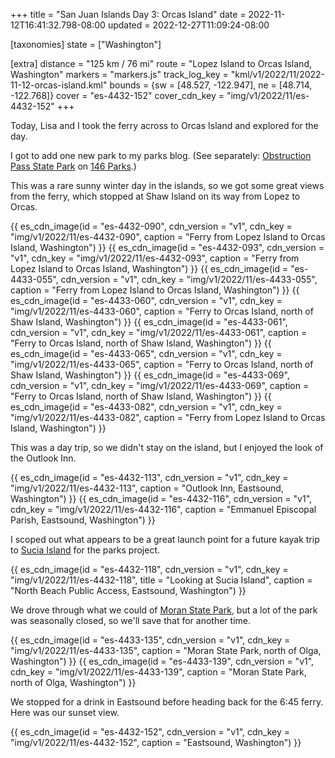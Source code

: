 +++
title = "San Juan Islands Day 3: Orcas Island"
date = 2022-11-12T16:41:32.798-08:00
updated = 2022-12-27T11:09:24-08:00

[taxonomies]
state = ["Washington"]

[extra]
distance = "125 km / 76 mi"
route = "Lopez Island to Orcas Island, Washington"
markers = "markers.js"
track_log_key = "kml/v1/2022/11/2022-11-12-orcas-island.kml"
bounds = {sw = [48.527, -122.947], ne = [48.714, -122.768]}
cover = "es-4432-152"
cover_cdn_key = "img/v1/2022/11/es-4432-152"
+++

Today, Lisa and I took the ferry across to Orcas Island and explored for the day.

<!-- more -->

I got to add one new park to my parks blog. (See separately: [Obstruction Pass State Park](https://146parks.blog/obstruction-pass/) on [146 Parks](https://146parks.blog).)

This was a rare sunny winter day in the islands, so we got some great views from the ferry, which stopped at Shaw Island on its way from Lopez to Orcas.

{{ es_cdn_image(id = "es-4432-090", cdn_version = "v1", cdn_key = "img/v1/2022/11/es-4432-090", caption = "Ferry from Lopez Island to Orcas Island, Washington") }}
{{ es_cdn_image(id = "es-4432-093", cdn_version = "v1", cdn_key = "img/v1/2022/11/es-4432-093", caption = "Ferry from Lopez Island to Orcas Island, Washington") }}
{{ es_cdn_image(id = "es-4433-055", cdn_version = "v1", cdn_key = "img/v1/2022/11/es-4433-055", caption = "Ferry from Lopez Island to Orcas Island, Washington") }}
{{ es_cdn_image(id = "es-4433-060", cdn_version = "v1", cdn_key = "img/v1/2022/11/es-4433-060", caption = "Ferry to Orcas Island, north of Shaw Island, Washington") }}
{{ es_cdn_image(id = "es-4433-061", cdn_version = "v1", cdn_key = "img/v1/2022/11/es-4433-061", caption = "Ferry to Orcas Island, north of Shaw Island, Washington") }}
{{ es_cdn_image(id = "es-4433-065", cdn_version = "v1", cdn_key = "img/v1/2022/11/es-4433-065", caption = "Ferry to Orcas Island, north of Shaw Island, Washington") }}
{{ es_cdn_image(id = "es-4433-069", cdn_version = "v1", cdn_key = "img/v1/2022/11/es-4433-069", caption = "Ferry to Orcas Island, north of Shaw Island, Washington") }}
{{ es_cdn_image(id = "es-4433-082", cdn_version = "v1", cdn_key = "img/v1/2022/11/es-4433-082", caption = "Ferry from Lopez Island to Orcas Island, Washington") }}

This was a day trip, so we didn't stay on the island, but I enjoyed the look of the Outlook Inn.

{{ es_cdn_image(id = "es-4432-113", cdn_version = "v1", cdn_key = "img/v1/2022/11/es-4432-113", caption = "Outlook Inn, Eastsound, Washington") }}
{{ es_cdn_image(id = "es-4432-116", cdn_version = "v1", cdn_key = "img/v1/2022/11/es-4432-116", caption = "Emmanuel Episcopal Parish, Eastsound, Washington") }}

I scoped out what appears to be a great launch point for a future kayak trip to [Sucia Island](https://www.parks.wa.gov/594/Sucia-Island) for the parks project.

{{ es_cdn_image(id = "es-4432-118", cdn_version = "v1", cdn_key = "img/v1/2022/11/es-4432-118", title = "Looking at Sucia Island", caption = "North Beach Public Access, Eastsound, Washington") }}

We drove through what we could of [Moran State Park](https://www.parks.wa.gov/547/Moran), but a lot of the park was seasonally closed, so we'll save that for another time.

{{ es_cdn_image(id = "es-4433-135", cdn_version = "v1", cdn_key = "img/v1/2022/11/es-4433-135", caption = "Moran State Park, north of Olga, Washington") }}
{{ es_cdn_image(id = "es-4433-139", cdn_version = "v1", cdn_key = "img/v1/2022/11/es-4433-139", caption = "Moran State Park, north of Olga, Washington") }}

We stopped for a drink in Eastsound before heading back for the 6:45 ferry. Here was our sunset view.

{{ es_cdn_image(id = "es-4432-152", cdn_version = "v1", cdn_key = "img/v1/2022/11/es-4432-152", caption = "Eastsound, Washington") }}
